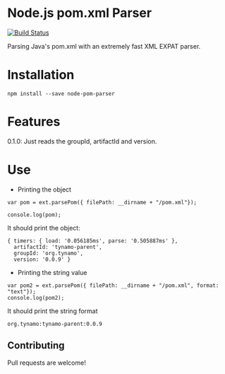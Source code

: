 Node.js pom.xml Parser
=======

[![Build Status](https://travis-ci.org/marcellodesales/node-pom-parser.svg)](https://travis-ci.org/marcellodesales/node-pom-parser)

Parsing Java's pom.xml with an extremely fast XML EXPAT parser.

Installation
======

```
npm install --save node-pom-parser
```
Features
======

0.1.0: Just reads the groupId, artifactId and version.

Use
=====

* Printing the object

```
var pom = ext.parsePom({ filePath: __dirname + "/pom.xml"});

console.log(pom);
```

It should print the object:

```
{ timers: { load: '0.056185ms', parse: '0.505887ms' },
  artifactId: 'tynamo-parent',
  groupId: 'org.tynamo',
  version: '0.0.9' }

```

* Printing the string value

```
var pom2 = ext.parsePom({ filePath: __dirname + "/pom.xml", format: "text"});
console.log(pom2);
```

It should print the string format

```
org.tynamo:tynamo-parent:0.0.9
```

Contributing
-------------

Pull requests are welcome!
